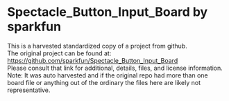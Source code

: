 
# Spectacle_Button_Input_Board by sparkfun  
This is a harvested standardized copy of a project from github.  
The original project can be found at:  
https://github.com/sparkfun/Spectacle_Button_Input_Board  
Please consult that link for additional, details, files, and license information.  
Note: It was auto harvested and if the original repo had more than one board file or anything out of the ordinary the files here are likely not representative.  
    